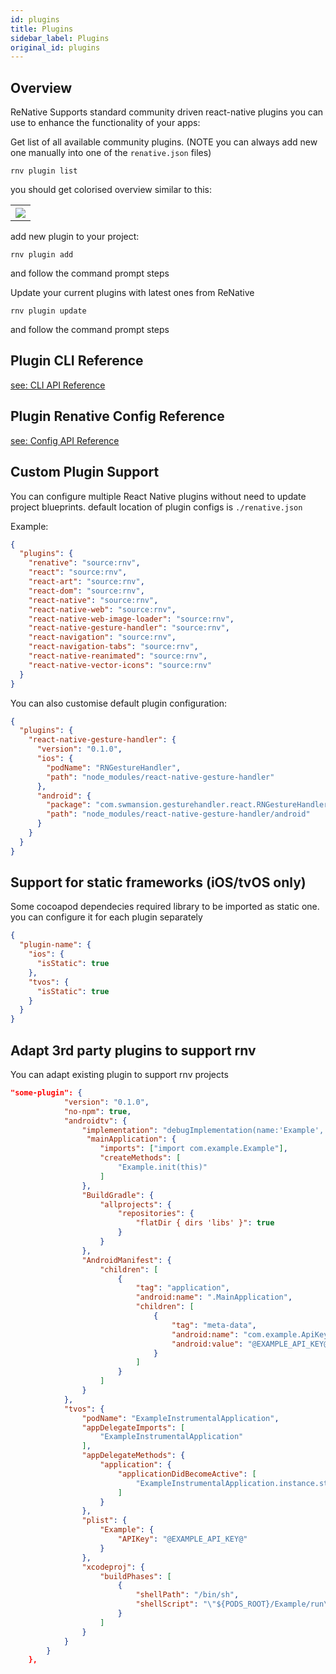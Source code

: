 ```yaml
---
id: plugins
title: Plugins
sidebar_label: Plugins
original_id: plugins
---
```


<!-- <img className="header-image" src="https://renative.org/img/ic_plugins.png" width="50" height="50" /> -->

## Overview

ReNative Supports standard community driven react-native plugins you can use to enhance the functionality of your apps:

Get list of all available community plugins. (NOTE you can always add new one manually into one of the `renative.json` files)

`rnv plugin list`

you should get colorised overview similar to this:

<table>
  <tr>
    <th>
      <img src="https://renative.org/img/cli_plugins.png" />
    </th>
  </tr>
</table>

add new plugin to your project:

`rnv plugin add`

and follow the command prompt steps

Update your current plugins with latest ones from ReNative

`rnv plugin update`

and follow the command prompt steps

## Plugin CLI Reference

[see: CLI API Reference](../api/cli-engine-core.md#plugin-add)

## Plugin Renative Config Reference

[see: Config API Reference](../api/json-config.md#plugins)

## Custom Plugin Support

You can configure multiple React Native plugins without need to update project blueprints.
default location of plugin configs is `./renative.json`

Example:

```json
{
  "plugins": {
    "renative": "source:rnv",
    "react": "source:rnv",
    "react-art": "source:rnv",
    "react-dom": "source:rnv",
    "react-native": "source:rnv",
    "react-native-web": "source:rnv",
    "react-native-web-image-loader": "source:rnv",
    "react-native-gesture-handler": "source:rnv",
    "react-navigation": "source:rnv",
    "react-navigation-tabs": "source:rnv",
    "react-native-reanimated": "source:rnv",
    "react-native-vector-icons": "source:rnv"
  }
}
```

You can also customise default plugin configuration:

```json
{
  "plugins": {
    "react-native-gesture-handler": {
      "version": "0.1.0",
      "ios": {
        "podName": "RNGestureHandler",
        "path": "node_modules/react-native-gesture-handler"
      },
      "android": {
        "package": "com.swmansion.gesturehandler.react.RNGestureHandlerPackage",
        "path": "node_modules/react-native-gesture-handler/android"
      }
    }
  }
}
```

## Support for static frameworks (iOS/tvOS only)

Some cocoapod dependecies required library to be imported as static one. you can configure it for each plugin separately

```json
{
  "plugin-name": {
    "ios": {
      "isStatic": true
    },
    "tvos": {
      "isStatic": true
    }
  }
}
```

## Adapt 3rd party plugins to support rnv

You can adapt existing plugin to support rnv projects

```json
"some-plugin": {
            "version": "0.1.0",
            "no-npm": true,
            "androidtv": {
                "implementation": "debugImplementation(name:'Example', ext:'aar')\nreleaseImplementation(name:'ExampleProduction', ext:'aar')",
                 "mainApplication": {
                    "imports": ["import com.example.Example"],
                    "createMethods": [
                        "Example.init(this)"
                    ]
                },
                "BuildGradle": {
                    "allprojects": {
                        "repositories": {
                            "flatDir { dirs 'libs' }": true
                        }
                    }
                },
                "AndroidManifest": {
                    "children": [
                        {
                            "tag": "application",
                            "android:name": ".MainApplication",
                            "children": [
                                {
                                    "tag": "meta-data",
                                    "android:name": "com.example.ApiKey",
                                    "android:value": "@EXAMPLE_API_KEY@"
                                }
                            ]
                        }
                    ]
                }
            },
            "tvos": {
                "podName": "ExampleInstrumentalApplication",
                "appDelegateImports": [
                    "ExampleInstrumentalApplication"
                ],
                "appDelegateMethods": {
                    "application": {
                        "applicationDidBecomeActive": [
                            "ExampleInstrumentalApplication.instance.start()"
                        ]
                    }
                },
                "plist": {
                    "Example": {
                        "APIKey": "@EXAMPLE_API_KEY@"
                    }
                },
                "xcodeproj": {
                    "buildPhases": [
                        {
                            "shellPath": "/bin/sh",
                            "shellScript": "\"${PODS_ROOT}/Example/run\" @EXAMPLE_API_KEY@"
                        }
                    ]
                }
            }
        }
    },

```
